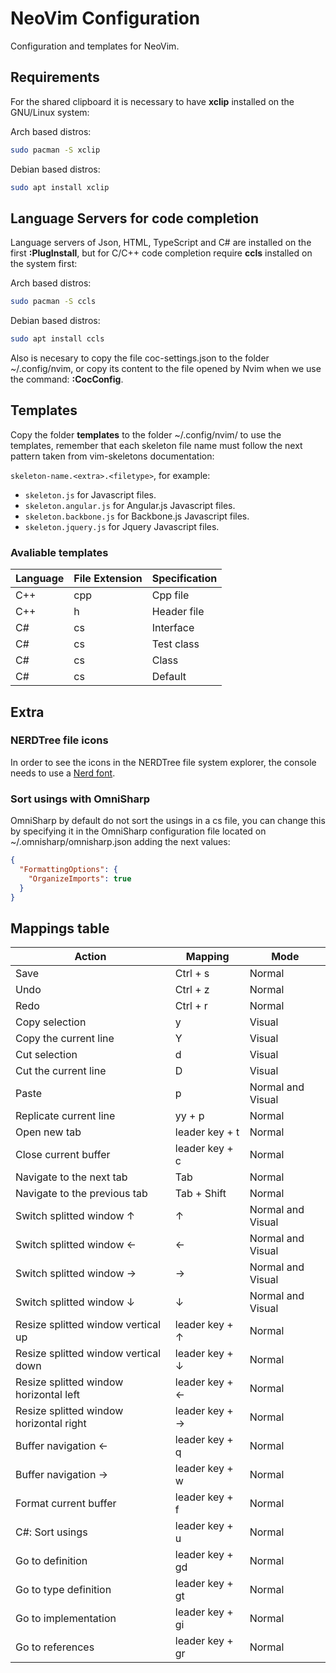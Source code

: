 # NeoVim Configuration

Configuration and templates for NeoVim.

## Requirements

For the shared clipboard it is necessary to have **xclip** installed on the GNU/Linux system:

Arch based distros:

```bash
sudo pacman -S xclip
```

Debian based distros:

```bash
sudo apt install xclip
```

## Language Servers for code completion

Language servers of Json, HTML, TypeScript and C# are installed on the first **:PlugInstall**, but for C/C++ code completion require **ccls** installed on the system first:

Arch based distros:

```bash
sudo pacman -S ccls
```

Debian based distros:

```bash
sudo apt install ccls
```

Also is necesary to copy the file coc-settings.json to the folder ~/.config/nvim, or copy its content to the file opened by Nvim when we use the command: **:CocConfig**.

## Templates

Copy the folder **templates** to the folder ~/.config/nvim/ to use the templates, remember that each skeleton file name must follow the next pattern taken from vim-skeletons documentation:

`skeleton-name.<extra>.<filetype>`, for example:

- `skeleton.js` for Javascript files.
- `skeleton.angular.js` for Angular.js Javascript files.
- `skeleton.backbone.js` for Backbone.js Javascript files.
- `skeleton.jquery.js` for Jquery Javascript files.

### Avaliable templates

| Language | File Extension | Specification |
| -------- | -------------- | ------------- |
| C++      | cpp            | Cpp file      |
| C++      | h              | Header file   |
| C#       | cs             | Interface     |
| C#       | cs             | Test class    |
| C#       | cs             | Class         |
| C#       | cs             | Default       |

## Extra

### NERDTree file icons

In order to see the icons in the NERDTree file system explorer, the console needs to use a [Nerd font](https://github.com/ryanoasis/nerd-fonts#patched-fonts).

### Sort usings with OmniSharp

OmniSharp by default do not sort the usings in a cs file, you can change this by specifying it in the OmniSharp configuration file located on ~/.omnisharp/omnisharp.json adding the next values:

```json
{
  "FormattingOptions": {
    "OrganizeImports": true
  }
}
```

## Mappings table

| Action                                  | Mapping         | Mode              |
| --------------------------------------- | --------------- | ----------------- |
| Save                                    | Ctrl + s        | Normal            |
| Undo                                    | Ctrl + z        | Normal            |
| Redo                                    | Ctrl + r        | Normal            |
| Copy selection                          | y               | Visual            |
| Copy the current line                   | Y               | Visual            |
| Cut selection                           | d               | Visual            |
| Cut the current line                    | D               | Visual            |
| Paste                                   | p               | Normal and Visual |
| Replicate current line                  | yy + p          | Normal            |
| Open new tab                            | leader key + t  | Normal            |
| Close current buffer                    | leader key + c  | Normal            |
| Navigate to the next tab                | Tab             | Normal            |
| Navigate to the previous tab            | Tab + Shift     | Normal            |
| Switch splitted window ↑                | ↑               | Normal and Visual |
| Switch splitted window ←                | ←               | Normal and Visual |
| Switch splitted window →                | →               | Normal and Visual |
| Switch splitted window ↓                | ↓               | Normal and Visual |
| Resize splitted window vertical up      | leader key + ↑  | Normal            |
| Resize splitted window vertical down    | leader key + ↓  | Normal            |
| Resize splitted window horizontal left  | leader key + ←  | Normal            |
| Resize splitted window horizontal right | leader key + →  | Normal            |
| Buffer navigation ←                     | leader key + q  | Normal            |
| Buffer navigation →                     | leader key + w  | Normal            |
| Format current buffer                   | leader key + f  | Normal            |
| C#: Sort usings                         | leader key + u  | Normal            |
| Go to definition                        | leader key + gd | Normal            |
| Go to type definition                   | leader key + gt | Normal            |
| Go to implementation                    | leader key + gi | Normal            |
| Go to references                        | leader key + gr | Normal            |
